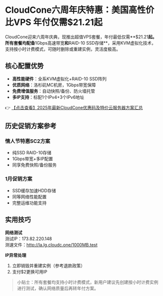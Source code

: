 # CloudCone六周年庆特惠：美国高性价比VPS 年付仅需$21.21起

CloudCone迎来六周年庆典，现推出超值VPS套餐，年付最低仅需**$21.21**起。所有套餐均配备**1Gbps高速带宽**和**RAID-10 SSD存储**，采用KVM虚拟化技术，支持按小时计费模式，可随时删除或重建实例，灵活度极高。

## 核心配置优势
- **高性能硬件**：全系KVM虚拟化+RAID-10 SSD阵列
- **优质网络**：洛杉矶MC机房，1Gbps带宽保障
- **免费增值服务**：自动快照/备份、防火墙托管
- **多IP支持**：标配1个IPv4+3个IPv6地址

👉 [【点击查看】2025年最新CloudCone优惠码及特价云服务器方案汇总](https://bit.ly/Cloudcone)

## 历史促销方案参考
### 情人节特惠SC2方案
- 纯SSD RAID-10存储
- 1Gbps带宽+多IP配置
- 同享免费快照/备份服务

### 1月促销方案
- SSD缓存加速HDD存储
- 同等网络性能配置
- 完整运维功能支持

## 实用技巧
**网络测试**  
测试IP：173.82.220.148  
测速文件：http://la.lg.cloudc.one/1000MB.test

**IP异常处理**  
1. 立即销毁并重建实例（参考退款政策）  
2. 支付$2更换可用IP  

> 小贴士：所有套餐均支持小时计费模式，新用户建议先创建按小时计费实例进行测试，确认网络质量后再转年付方案。